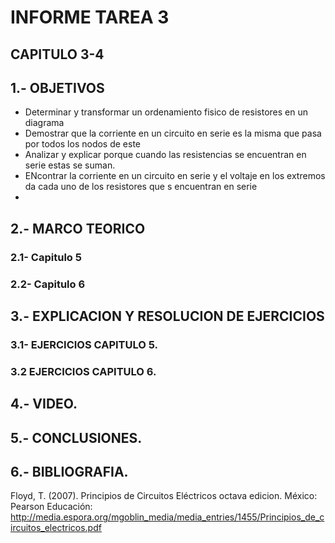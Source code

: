 # INFORME TAREA 3
## CAPITULO 3-4
## 1.- OBJETIVOS
- Determinar y transformar un ordenamiento fisico de resistores en un diagrama
- Demostrar que la corriente en un circuito en serie es la misma que pasa por todos los nodos de este
- Analizar y explicar porque cuando las resistencias se encuentran en serie estas se suman.
- ENcontrar la corriente en un circuito en serie y el voltaje en los extremos da cada uno de los resistores que s encuentran en serie
- 




## 2.- MARCO TEORICO
### 2.1- Capitulo 5
### 2.2- Capitulo 6


## 3.- EXPLICACION Y RESOLUCION DE EJERCICIOS

### 3.1- EJERCICIOS CAPITULO 5.


### 3.2 EJERCICIOS CAPITULO 6.





## 4.- VIDEO.


## 5.- CONCLUSIONES.

## 6.- BIBLIOGRAFIA.

Floyd, T. (2007). Principios de Circuitos Eléctricos octava edicion. México: Pearson Educación: http://media.espora.org/mgoblin_media/media_entries/1455/Principios_de_circuitos_electricos.pdf





